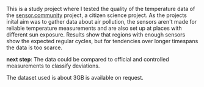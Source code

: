 This is a study project where I tested the quality of the temperature data of the [sensor.community](https://sensor.community/de/) project, a citizen science project. As the projects inital aim was to gather data about air pollution, the sensors aren't made for reliable temperature measurements and are also set up at places with different sun exposure. Results show that regions with enough sensors show the expected regular cycles, but for tendencies over longer timespans the data is too scarce.

**next step**: The data could be compared to official and controlled measurements to classify deviations.

The dataset used is about 3GB is available on request.
